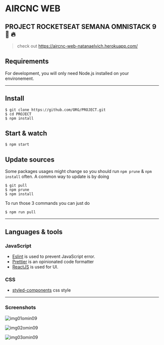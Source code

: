 # AIRCNC WEB 

## PROJECT ROCKETSEAT SEMANA OMNISTACK 9 :rocket:  :fire:

> check out https://aircnc-web-natanaelvich.herokuapp.com/

## Requirements

For development, you will only need Node.js installed on your environement.

---

## Install

    $ git clone https://github.com/ORG/PROJECT.git
    $ cd PROJECT
    $ npm install


## Start & watch

    $ npm start


## Update sources

Some packages usages might change so you should run `npm prune` & `npm install` often.
A common way to update is by doing

    $ git pull
    $ npm prune
    $ npm install

To run those 3 commands you can just do

    $ npm run pull
    
---

## Languages & tools


### JavaScript

- [Eslint](https://eslint.org/) is used to prevent JavaScript error.
- [Prettier](https://prettier.io/docs/en/index.html) is an opinionated code formatter 
- [ReactJS](https://github.com/facebook/react) is used for UI.

### CSS

- [styled-components](https://styled-components.com/) css style


 ---
 
 ### Screenshots

![img01omin09](https://user-images.githubusercontent.com/52014318/74059156-43ea4400-49c6-11ea-8597-4152672fbda1.png)

![img02omin09](https://user-images.githubusercontent.com/52014318/74059138-4056bd00-49c6-11ea-8242-d38922f2a370.png)

![img03omin09](https://user-images.githubusercontent.com/52014318/74059144-42208080-49c6-11ea-8408-447c94baf6d1.png)
